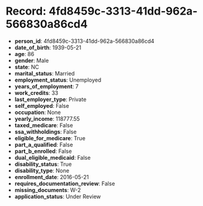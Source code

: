 # Record: 4fd8459c-3313-41dd-962a-566830a86cd4

- **person_id**: 4fd8459c-3313-41dd-962a-566830a86cd4
- **date_of_birth**: 1939-05-21
- **age**: 86
- **gender**: Male
- **state**: NC
- **marital_status**: Married
- **employment_status**: Unemployed
- **years_of_employment**: 7
- **work_credits**: 33
- **last_employer_type**: Private
- **self_employed**: False
- **occupation**: None
- **yearly_income**: 118777.55
- **taxed_medicare**: False
- **ssa_withholdings**: False
- **eligible_for_medicare**: True
- **part_a_qualified**: False
- **part_b_enrolled**: False
- **dual_eligible_medicaid**: False
- **disability_status**: True
- **disability_type**: None
- **enrollment_date**: 2016-05-21
- **requires_documentation_review**: False
- **missing_documents**: W-2
- **application_status**: Under Review